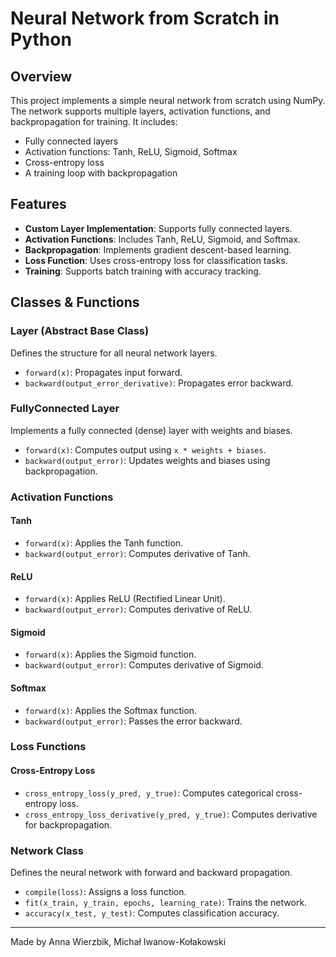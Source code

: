 # Neural Network from Scratch in Python

## Overview
This project implements a simple neural network from scratch using NumPy. The network supports multiple layers, activation functions, and backpropagation for training. It includes:

- Fully connected layers
- Activation functions: Tanh, ReLU, Sigmoid, Softmax
- Cross-entropy loss
- A training loop with backpropagation

## Features
- **Custom Layer Implementation**: Supports fully connected layers.
- **Activation Functions**: Includes Tanh, ReLU, Sigmoid, and Softmax.
- **Backpropagation**: Implements gradient descent-based learning.
- **Loss Function**: Uses cross-entropy loss for classification tasks.
- **Training**: Supports batch training with accuracy tracking.

## Classes & Functions
### Layer (Abstract Base Class)
Defines the structure for all neural network layers.

- `forward(x)`: Propagates input forward.
- `backward(output_error_derivative)`: Propagates error backward.

### FullyConnected Layer
Implements a fully connected (dense) layer with weights and biases.

- `forward(x)`: Computes output using `x * weights + biases`.
- `backward(output_error)`: Updates weights and biases using backpropagation.

### Activation Functions
#### Tanh
- `forward(x)`: Applies the Tanh function.
- `backward(output_error)`: Computes derivative of Tanh.

#### ReLU
- `forward(x)`: Applies ReLU (Rectified Linear Unit).
- `backward(output_error)`: Computes derivative of ReLU.

#### Sigmoid
- `forward(x)`: Applies the Sigmoid function.
- `backward(output_error)`: Computes derivative of Sigmoid.

#### Softmax
- `forward(x)`: Applies the Softmax function.
- `backward(output_error)`: Passes the error backward.

### Loss Functions
#### Cross-Entropy Loss
- `cross_entropy_loss(y_pred, y_true)`: Computes categorical cross-entropy loss.
- `cross_entropy_loss_derivative(y_pred, y_true)`: Computes derivative for backpropagation.

### Network Class
Defines the neural network with forward and backward propagation.

- `compile(loss)`: Assigns a loss function.
- `fit(x_train, y_train, epochs, learning_rate)`: Trains the network.
- `accuracy(x_test, y_test)`: Computes classification accuracy.
  
---
Made by Anna Wierzbik, Michał Iwanow-Kołakowski

